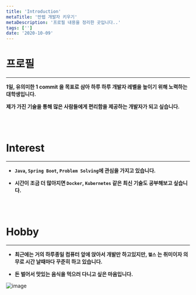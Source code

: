 ```yaml
---
title: 'Introduction'
metaTitle: '만렙 개발자 키우기'
metaDescription: '프로필 내용을 정리한 곳입니다..'
tags: ['']
date: '2020-10-09'
---
```


# 프로필

<hr/>

**1일, 유의미한 1 commit 을 목표로 삼아 하루 하루 개발자 레벨을 높이기 위해 노력하는 대학생입니다.**

**제가 가진 기술을 통해 많은 사람들에게 편리함을 제공하는 개발자가 되고 싶습니다.**

<br/> <br/>

# Interest

<hr/>

- **`Java`, `Spring Boot`, `Problem Solving`에 관심을 가지고 있습니다.**


- **시간이 조금 더 많아지면 `Docker`, `Kubernetes` 같은 최신 기술도 공부해보고 싶습니다.**

<br/> <br/>

# Hobby

<hr/>

- **최근에는 거의 하루종일 컴퓨터 앞에 앉아서 개발만 하고있지만, `헬스` 는 취미이자 의무로 시간 날때마다 꾸준히 하고 있습니다.**

- **돈 벌어서 맛있는 음식을 먹으러 다니고 싶은 마음입니다.**

![image](https://user-images.githubusercontent.com/51476083/118271306-0b57e500-b4fc-11eb-8394-65d6dd981166.png)
